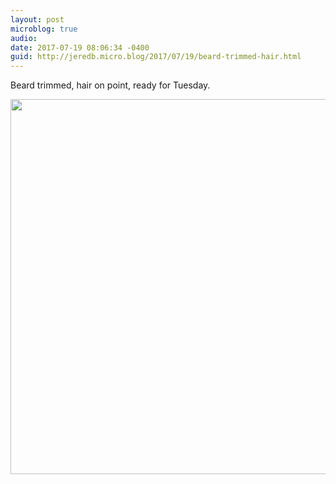 ```yaml
---
layout: post
microblog: true
audio: 
date: 2017-07-19 08:06:34 -0400
guid: http://jeredb.micro.blog/2017/07/19/beard-trimmed-hair.html
---
```

Beard trimmed, hair on point, ready for Tuesday.

<img src="http://micro.jeredb.com/uploads/2018/58554d5ba3.jpg" width="600" height="600" />
